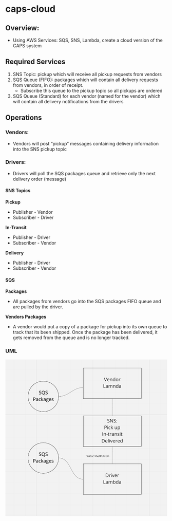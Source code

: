 # caps-cloud

## Overview: 
- Using AWS Services: SQS, SNS, Lambda, create a cloud version of the CAPS system


## Required Services
1. SNS Topic: pickup which will receive all pickup requests from vendors
2. SQS Queue (FIFO): packages which will contain all delivery requests from vendors, in order of receipt.
   - Subscribe this queue to the pickup topic so all pickups are ordered
3. SQS Queue (Standard) for each vendor (named for the vendor) which will contain all delivery notifications from the drivers  

## Operations  

### Vendors:
- Vendors will post “pickup” messages containing delivery information into the SNS pickup topic

### Drivers:  
- Drivers will poll the SQS packages queue and retrieve only the next delivery order (message) 

#### SNS Topics
**Pickup**
- Publisher - Vendor
- Subscriber - Driver

**In-Transit**
- Publisher - Driver
- Subscriber - Vendor

**Delivery**
- Publisher - Driver
- Subscriber - Vendor

#### SQS

**Packages**
- All packages from vendors go into the SQS packages FIFO queue and are pulled by the driver.

**Vendors Packages**
- A vendor would put a copy of a package for pickup into its own queue to track that its been shipped. Once the package has been delivered, it gets removed from the queue and is no longer tracked.

### UML

![](lab19.png)